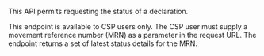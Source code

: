 This API permits requesting the status of a declaration.

This endpoint is available to CSP users only. The CSP user must supply a movement reference number (MRN) as a parameter in the request URL. The endpoint returns a set of latest status details for the MRN.